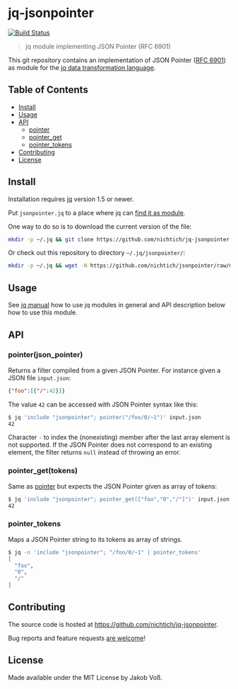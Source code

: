 # jq-jsonpointer

[![Build Status](https://travis-ci.org/nichtich/jq-jsonpointer.svg?branch=master)](https://travis-ci.org/nichtich/jq-jsonpointer)

> jq module implementing JSON Pointer (RFC 6901)

This git repository contains an implementation of JSON Pointer ([RFC 6901](https://tools.ietf.org/html/rfc6901)) as module for the [jq data transformation language](https://stedolan.github.io/jq/).

## Table of Contents

* [Install](#install)
* [Usage](#usage)
* [API](#api)
  * [pointer](#pointerjson_pointer)
  * [pointer_get](#pointer_gettokens)
  * [pointer_tokens](#pointer_tokens)
* [Contributing](#contributing)
* [License](#license)

## Install

Installation requires [jq](https://stedolan.github.io/jq/) version 1.5 or newer.

Put `jsonpointer.jq` to a place where jq can [find it as module](https://stedolan.github.io/jq/manual/#Modules).

One way to do so is to download the current version of the file:

~~~sh
mkdir -p ~/.jq && git clone https://github.com/nichtich/jq-jsonpointer.git ~/.jq/jsonpointer
~~~

Or check out this repository to directory `~/.jq/jsonpointer/`:

~~~sh
mkdir -p ~/.jq && wget -N https://github.com/nichtich/jsonpointer/raw/master/jsonpointer.jq
~~~

## Usage

See [jq manual](https://stedolan.github.io/jq/manual/#Modules) how to use jq modules in general and API description below how to use this module.

## API

### pointer(json_pointer)

Returns a filter compiled from a given JSON Pointer. For instance given a JSON file `input.json`:

~~~json
{"foo":[{"/":42}]}
~~~

The value `42` can be accessed with JSON Pointer syntax like this:

~~~sh
$ jq 'include "jsonpointer"; pointer("/foo/0/~1")' input.json
42
~~~

Character `-` to index the (nonexisting) member after the last array element is
not supported. If the JSON Pointer does not correspond to an existing element,
the filter returns `null` instead of throwing an error.

### pointer_get(tokens)

Same as [pointer](#pointerjson_pointer) but expects the JSON Pointer given as array of tokens:

~~~sh
$ jq 'include "jsonpointer"; pointer_get(["foo","0","/"]")' input.json
42
~~~

### pointer_tokens

Maps a JSON Pointer string to its tokens as array of strings.

~~~sh
$ jq -n 'include "jsonpointer"; "/foo/0/~1" | pointer_tokens'
[
  "foo",
  "0",
  "/"
]
~~~

## Contributing

The source code is hosted at <https://github.com/nichtich/jq-jsonpointer>.

Bug reports and feature requests [are welcome](https://github.com/nichtich/jq-jsonpointer/issues/new)!

## License

Made available under the MIT License by Jakob Voß.

